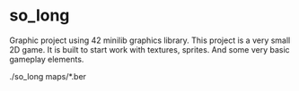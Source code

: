 # so_long

Graphic project using 42 minilib graphics library.
This project is a very small 2D game. It is built to start work with textures, 
sprites. And some very basic gameplay elements.

./so_long  maps/*.ber
